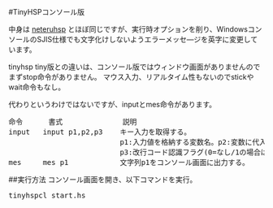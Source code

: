 #TinyHSPコンソール版

中身は <a href="https://github.com/exrd/neteruhsp">neteruhsp</a> とほぼ同じですが、実行時オプションを削り、WindowsコンソールのSJIS仕様でも文字化けしないようエラーメッセ―ジを英字に変更しています。

tinyhsp tiny版との違いは、コンソール版ではウィンドウ画面がありませんのでまずstop命令がありません。
マウス入力、リアルタイム性もないのでstickやwait命令もなし。

代わりというわけではないですが、inputとmes命令があります。

<pre>
命令      書式              説明
input   input p1,p2,p3    キー入力を取得する。
                          p1:入力値を格納する変数名。p2:変数に代入される最大文字数
                          p3:改行コード認識フラグ(0=なし/1の場合はLFを、2の場合はCR+LFを改行と認識)
mes     mes p1            文字列p1をコンソール画面に出力する。
</pre>

##実行方法
コンソール画面を開き、以下コマンドを実行。
<pre>
tinyhspcl start.hs
</pre>
